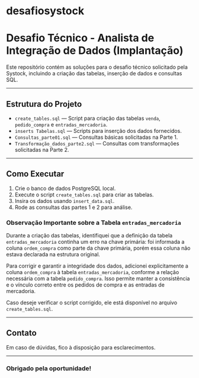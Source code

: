 # desafiosystock
# Desafio Técnico - Analista de Integração de Dados (Implantação)

Este repositório contém as soluções para o desafio técnico solicitado pela Systock, incluindo a criação das tabelas, inserção de dados e consultas SQL.

---

## Estrutura do Projeto

- `create_tables.sql` — Script para criação das tabelas `venda`, `pedido_compra` e `entradas_mercadoria`.
- `inserts Tabelas.sql` — Scripts para inserção dos dados fornecidos.
- `Consultas_parte01.sql` — Consultas básicas solicitadas na Parte 1.
- `Transformação_dados_parte2.sql` — Consultas com transformações solicitadas na Parte 2.

---

## Como Executar

1. Crie o banco de dados PostgreSQL local.
2. Execute o script `create_tables.sql` para criar as tabelas.
3. Insira os dados usando `insert_data.sql`.
4. Rode as consultas das partes 1 e 2 para análise.

### Observação Importante sobre a Tabela `entradas_mercadoria`

Durante a criação das tabelas, identifiquei que a definição da tabela `entradas_mercadoria` continha um erro na chave primária: foi informada a coluna `ordem_compra` como parte da chave primária, porém essa coluna não estava declarada na estrutura original.

Para corrigir e garantir a integridade dos dados, adicionei explicitamente a coluna `ordem_compra` à tabela `entradas_mercadoria`, conforme a relação necessária com a tabela `pedido_compra`. Isso permite manter a consistência e o vínculo correto entre os pedidos de compra e as entradas de mercadoria.

Caso deseje verificar o script corrigido, ele está disponível no arquivo `create_tables.sql`.

---

## Contato

Em caso de dúvidas, fico à disposição para esclarecimentos.

---

### Obrigado pela oportunidade!
